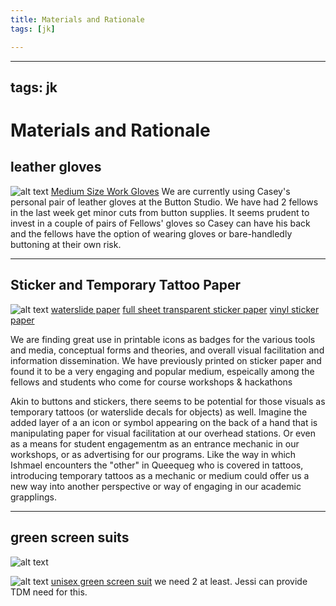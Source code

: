 ```yaml
---
title: Materials and Rationale
tags: [jk]

---
```


---
tags: jk
---

# Materials and Rationale

## leather gloves
![alt text](https://files.slack.com/files-pri/T0HTW3H0V-F03G12J1STT/image.png?pub_secret=fb3b69cb06)
[Medium Size Work Gloves](https://www.amazon.com/Ironclad-General-All-Purpose-Performance-Washable/dp/B00004XOH7/ref=sr_1_5?crid=3KKPJ6V54132R&keywords=work%2Bgloves&qid=1652725550&sprefix=work%2Bgloves%2Caps%2C71&sr=8-5&th=1)
We are currently using Casey's personal pair of leather gloves at the Button Studio. We have had 2 fellows in the last week get minor cuts from button supplies. It seems prudent to invest in a couple of pairs of Fellows' gloves so Casey can have his back and the fellows have the option of wearing gloves or bare-handledly buttoning at their own risk.

---



## Sticker and Temporary Tattoo Paper
![alt text](https://files.slack.com/files-pri/T0HTW3H0V-F03G1GVLBPT/stickers_palettes.jpg?pub_secret=98c7c2a171)
[waterslide paper](https://www.amazon.com/Silhouette-MEDIA-TATTOO-Temporary-Tattoo-Paper/dp/B0043WJ3OA/ref=sr_1_6?crid=TAU4CWQ8GT0I&keywords=temporary+tattoo+paper&qid=1652730947&sprefix=temp%2Caps%2C87&sr=8-6)
[full sheet transparent sticker paper](https://www.amazon.com/Avery-Full-Sheet-Sticker-Craft-Glossy/dp/B01L9E44J8/ref=sr_1_5?crid=37UUFPRABCZUJ&keywords=clear%2Bsticker%2Bpaper&qid=1652730708&sprefix=clear%2Bsticker%2Bpaper%2Caps%2C57&sr=8-5&th=1)
[vinyl sticker paper](https://www.amazon.com/MECOLOUR-Printable-Transparent-No-Waterproof-Resistant/dp/B08G8RN6PB/ref=sxin_14_pa_sp_search_thematic_sspa?crid=37UUFPRABCZUJ&cv_ct_cx=clear%2Bsticker%2Bpaper&keywords=clear%2Bsticker%2Bpaper&pd_rd_i=B08G8RN6PB&pd_rd_r=7b03048e-ed4e-4bcb-b27d-7eadfae23e90&pd_rd_w=B7UmQ&pd_rd_wg=ZwkdZ&pf_rd_p=9dca4024-3e25-44da-8740-13759fcb9369&pf_rd_r=VSDJF8GKE0HQBJ5QGJXG&qid=1652730708&sprefix=clear%2Bsticker%2Bpaper%2Caps%2C57&sr=1-3-a73d1c8c-2fd2-4f19-aa41-2df022bcb241-spons&spLa=ZW5jcnlwdGVkUXVhbGlmaWVyPUEyUFJFSkQxUktOVTFVJmVuY3J5cHRlZElkPUEwMDIzMzkzN1AzMUVTM0g1TDQwJmVuY3J5cHRlZEFkSWQ9QTA1NDQ3NzExUE1VVURURDBQRVZRJndpZGdldE5hbWU9c3Bfc2VhcmNoX3RoZW1hdGljJmFjdGlvbj1jbGlja1JlZGlyZWN0JmRvTm90TG9nQ2xpY2s9dHJ1ZQ&th=1)

We are finding great use in printable icons as badges for the various tools and media, conceptual forms and theories, and overall visual facilitation and information dissemination. We have previously printed on sticker paper and found it to be a very engaging and popular medium, espeically among the fellows and students who come for course workshops & hackathons 

Akin to buttons and stickers, there seems to be potential for those visuals as temporary tattoos (or waterslide decals for objects) as well. Imagine the added layer of a an icon or symbol appearing on the back of a hand that is manipulating paper for visual facilitation at our overhead stations. Or even as a means for student engagementm as an entrance mechanic in our workshops, or as advertising for our programs. Like the way in which Ishmael encounters the "other" in Queequeg who is covered in tattoos, introducing temporary tattoos as a mechanic or medium could offer us a new way into another perspective or way of engaging in our academic grapplings.


---

## green screen suits
![alt text](https://files.slack.com/files-pri/T0HTW3H0V-F03GCLW0XBJ/image.png?pub_secret=fca0cc9909)

![alt text](https://files.slack.com/files-pri/T0HTW3H0V-F03FR9PEW7N/image.png?pub_secret=5ca9a65006)
[unisex green screen suit](https://www.amazon.com/Full-Bodysuit-Spandex-Stretch-Disappearing/dp/B07BWD3T6S/ref=sr_1_5?crid=126CX43RQ3HJI&keywords=green+screen+suit&qid=1652731976&sprefix=green+screen+suit%2Caps%2C77&sr=8-5)
we need 2 at least. Jessi can provide TDM need for this.